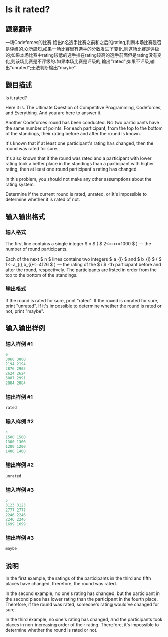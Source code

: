 # Is it rated?

## 题意翻译

一场Codeforces的比赛,给出n名选手比赛之前和之后的rating,判断本场比赛是否是评级的.众所周知,如果一场比赛里有选手的分数发生了变化,则这场比赛是评级的;如果本场比赛中rating较低的选手排在rating较高的选手前面但是rating没有变化,则该场比赛是不评级的.如果本场比赛是评级的,输出"rated";如果不评级,输出"unrated";无法判断输出"maybe".

## 题目描述

Is it rated?

Here it is. The Ultimate Question of Competitive Programming, Codeforces, and Everything. And you are here to answer it.

Another Codeforces round has been conducted. No two participants have the same number of points. For each participant, from the top to the bottom of the standings, their rating before and after the round is known.

It's known that if at least one participant's rating has changed, then the round was rated for sure.

It's also known that if the round was rated and a participant with lower rating took a better place in the standings than a participant with higher rating, then at least one round participant's rating has changed.

In this problem, you should not make any other assumptions about the rating system.

Determine if the current round is rated, unrated, or it's impossible to determine whether it is rated of not.

## 输入输出格式

### 输入格式

The first line contains a single integer $ n $ ( $ 2<=n<=1000 $ ) — the number of round participants.

Each of the next $ n $ lines contains two integers $ a_{i} $ and $ b_{i} $ ( $ 1<=a_{i},b_{i}<=4126 $ ) — the rating of the $ i $ -th participant before and after the round, respectively. The participants are listed in order from the top to the bottom of the standings.

### 输出格式

If the round is rated for sure, print "rated". If the round is unrated for sure, print "unrated". If it's impossible to determine whether the round is rated or not, print "maybe".

## 输入输出样例

### 输入样例 #1

```cpp
6
3060 3060
2194 2194
2876 2903
2624 2624
3007 2991
2884 2884

```
### 输出样例 #1

```cpp
rated

```
### 输入样例 #2

```cpp
4
1500 1500
1300 1300
1200 1200
1400 1400

```
### 输出样例 #2

```cpp
unrated

```
### 输入样例 #3

```cpp
5
3123 3123
2777 2777
2246 2246
2246 2246
1699 1699

```
### 输出样例 #3

```cpp
maybe

```
## 说明

In the first example, the ratings of the participants in the third and fifth places have changed, therefore, the round was rated.

In the second example, no one's rating has changed, but the participant in the second place has lower rating than the participant in the fourth place. Therefore, if the round was rated, someone's rating would've changed for sure.

In the third example, no one's rating has changed, and the participants took places in non-increasing order of their rating. Therefore, it's impossible to determine whether the round is rated or not.

